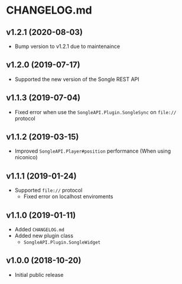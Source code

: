 # CHANGELOG.md

## v1.2.1 (2020-08-03)

- Bump version to v1.2.1 due to maintenaince

## v1.2.0 (2019-07-17)

- Supported the new version of the Songle REST API

## v1.1.3 (2019-07-04)

- Fixed error when use the `SongleAPI.Plugin.SongleSync` on `file://` protocol

## v1.1.2 (2019-03-15)

- Improved `SongleAPI.Player#position` performance (When using niconico)

## v1.1.1 (2019-01-24)

- Supported `file://` protocol
  - Fixed error on localhost enviroments

## v1.1.0 (2019-01-11)

- Added `CHANGELOG.md`
- Added new plugin class
  - `SongleAPI.Plugin.SongleWidget`

## v1.0.0 (2018-10-20)

- Initial public release
